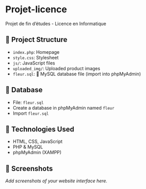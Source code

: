 # Projet-licence
Projet de fin d’études - Licence en Informatique

## 📁 Project Structure
- `index.php`: Homepage
- `style.css`: Stylesheet
- `js/`: JavaScript files
- `uploaded_img/`: Uploaded product images
- `fleur.sql`: 💾 MySQL database file (import into phpMyAdmin)

## 💾 Database
- File: `fleur.sql`
- Create a database in phpMyAdmin named `fleur`
- Import `fleur.sql`

## 🧪 Technologies Used
- HTML, CSS, JavaScript
- PHP & MySQL
- phpMyAdmin (XAMPP)

## 📸 Screenshots
_Add screenshots of your website interface here._

